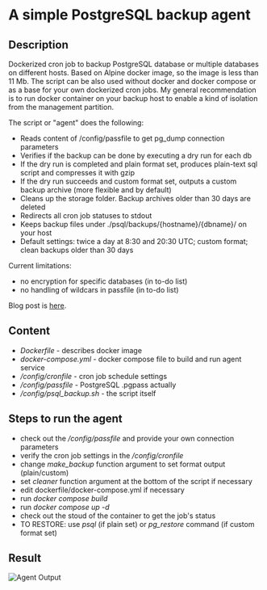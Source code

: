 # A simple PostgreSQL backup agent
## Description

Dockerized cron job to backup PostgreSQL database or multiple databases on different hosts. Based on Alpine docker image, so the image is less than 11 Mb. The script can be also used without docker and docker compose or as a base for your own dockerized cron jobs. My general recommendation is to run docker container on your backup host to enable a kind of isolation from the management partition. 

The script or "agent" does the following:

- Reads content of /config/passfile to get pg_dump connection parameters
- Verifies if the backup can be done by executing a dry run for each db
- If the dry run is completed and plain format set, produces plain-text sql script and compresses it with gzip
- If the dry run succeeds and custom format set, outputs a custom backup archive (more flexible and by default)
- Cleans up the storage folder. Backup archives older than 30 days are deleted
- Redirects all cron job statuses to stdout
- Keeps backup files under ./psql/backups/{hostname}/{dbname}/ on your host
- Default settings: twice a day at 8:30 and 20:30 UTC; custom format; clean backups older than 30 days

Current limitations: 

- no encryption for specific databases (in to-do list)
- no handling of wildcars in passfile (in to-do list)

Blog post is [here](https://rlevchenko.com/2022/11/05/simple-postgresql-backup-agent/).
## Content

- *Dockerfile* - describes docker image
- *docker-compose.yml* - docker compose file to build and run agent service
- */config/cronfile* - cron job schedule settings
- */config/passfile* - PostgreSQL .pgpass actually
- */config/psql_backup.sh* - the script itself

## Steps to run the agent

- check out the */config/passfile* and provide your own connection parameters 
- verify the cron job settings in the */config/cronfile* 
- change *make_backup* function argument to set format output (plain/custom)
- set *cleaner* function argument at the bottom of the script if necessary 
- edit dockerfile/docker-compose.yml if necessary
- run *docker compose build* 
- run *docker compose up -d*
- check out the stoud of the container to get the job's status
- TO RESTORE: use *psql* (if plain set) or *pg_restore* command (if custom format set)


## Result

![Agent Output](https://rlevchenko.files.wordpress.com/2022/11/image_2022-11-05_125314308.png)
